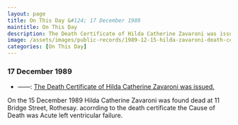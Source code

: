 ```yaml
---
layout: page
title: On This Day &#124; 17 December 1989
maintitle: On This Day
description: The Death Certificate of Hilda Catherine Zavaroni was issued.
image: /assets/images/public-records/1989-12-15-hilda-zavaroni-death-certificate.jpg
categories: [On This Day]
---
```


### 17 December 1989
* ——: [The Death Certificate of Hilda Catherine Zavaroni was issued.](/assets/images/public-records/1989-12-15-hilda-zavaroni-death-certificate.jpg)

On the 15 December 1989 Hilda Catherine Zavaroni was found dead at 11 Bridge Street, Rothesay. acorrding to the death certificate the Cause of Death was Acute left ventricular failure.

<!--

{% if site.categories.OnThisDay17December == null and site.categories.Repeat17December == null %}
  <h3>Sorry no known details for today</h3>
{% endif %}

{% if site.categories.OnThisDay17December == null %}
{% else %}
{% for post in site.categories.OnThisDay17December reversed %}
<ul>
<li> ——: <a href="{{ post.url }}">{{ post.date | date: "%Y" }} - {{ post.maintitle }} - {{ post.post_description }}</a></li>
</ul>
{% endfor %}
{% endif %}

{% if site.categories.Repeat17December == null %}
{% else %}
{% for post in site.categories.Repeat17December reversed %}
<ul>
<li> ——: <a href="{{ post.url }}">{{ post.date | date: "%Y" }} - Repeat broadcast of {{ post.maintitle }} - {{ post.post_description }}</a></li>
</ul>
{% endfor %}
{% endif %}

-->
